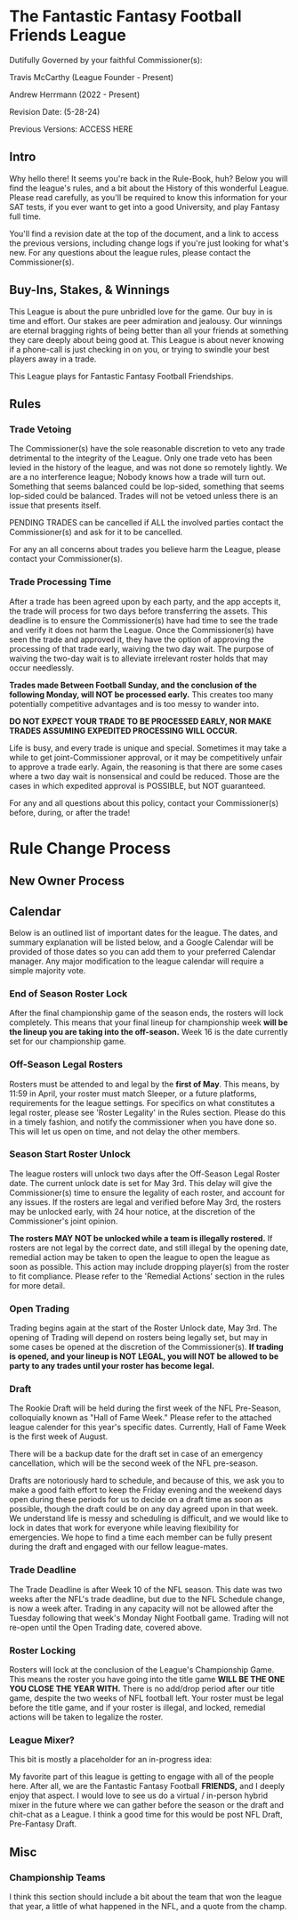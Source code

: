 # The Fantastic Fantasy Football Friends League 



Dutifully Governed by your faithful Commissioner(s):

Travis McCarthy (League Founder - Present)

Andrew Herrmann (2022 - Present)

Revision Date: (5-28-24)

Previous Versions: ACCESS HERE

## Intro

Why hello there! It seems you're back in the Rule-Book, huh?
Below you will find the league's rules, and a bit about the History of this wonderful League. 
Please read carefully, as you'll be required to know this information for your SAT tests, if you ever want to get into a good University, and play Fantasy full time. 

You'll find a revision date at the top of the document, and a link to access the previous versions, including change logs if you're just looking for what's new. 
For any questions about the league rules, please contact the Commissioner(s). 

## Buy-Ins, Stakes, & Winnings 

This League is about the pure unbridled love for the game. 
Our buy in is time and effort. 
Our stakes are peer admiration and jealousy.
Our winnings are eternal bragging rights of being better than all your friends at something they care deeply about being good at. 
This League is about never knowing if a phone-call is just checking in on you, or trying to swindle your best players away in a trade. 

This League plays for Fantastic Fantasy Football Friendships.

## Rules

### Trade Vetoing 

The Commissioner(s) have the sole reasonable discretion to veto any trade detrimental to the integrity of the League. 
Only one trade veto has been levied in the history of the league, and was not done so remotely lightly. 
We are a no interference league;
Nobody knows how a trade will turn out. 
Something that seems balanced could be lop-sided, something that seems lop-sided could be balanced. 
Trades will not be vetoed unless there is an issue that presents itself.  

PENDING TRADES can be cancelled if ALL the involved parties contact the Commissioner(s) and ask for it to be cancelled. 

For any an all concerns about trades you believe harm the League, please contact your Commissioner(s).


### Trade Processing Time 

After a trade has been agreed upon by each party, and the app accepts it, the trade will process for two days before transferring the assets.
This deadline is to ensure the Commissioner(s) have had time to see the trade and verify it does not harm the League.
Once the Commissioner(s) have seen the trade and approved it, they have the option of approving the processing of that trade early, waiving the two day wait. 
The purpose of waiving the two-day wait is to alleviate irrelevant roster holds that may occur needlessly.

**Trades made Between Football Sunday, and the conclusion of the following Monday, will NOT be processed early.** 
This creates too many potentially competitive advantages and is too messy to wander into. 

**DO NOT EXPECT YOUR TRADE TO BE PROCESSED EARLY, NOR MAKE TRADES ASSUMING EXPEDITED PROCESSING WILL OCCUR.**

Life is busy, and every trade is unique and special.
Sometimes it may take a while to get joint-Commissioner approval, or it may be competitively unfair to approve a trade early. 
Again, the reasoning is that there are some cases where a two day wait is nonsensical and could be reduced.
Those are the cases in which expedited approval is POSSIBLE, but NOT guaranteed.


For any and all questions about this policy, contact your Commissioner(s) before, during, or after the trade!

# Rule Change Process

## New Owner Process




## Calendar

Below is an outlined list of important dates for the league. 
The dates, and summary explanation will be listed below, and a Google Calendar will be provided of those dates so you can add them to your preferred Calendar manager.
Any major modification to the league calendar will require a simple majority vote. 

### End of Season Roster Lock

After the final championship game of the season ends, the rosters will lock completely. 
This means that your final lineup for championship week **will be the lineup you are taking into the off-season.**
Week 16 is the date currently set for our championship game. 

### Off-Season Legal Rosters

Rosters must be attended to and legal by the **first of May**.
This means, by 11:59 in April, your roster must match Sleeper, or a future platforms, requirements for the league settings. 
For specifics on what constitutes a legal roster, please see 'Roster Legality' in the Rules section. 
Please do this in a timely fashion, and notify the commissioner when you have done so.
This will let us open on time, and not delay the other members.

### Season Start Roster Unlock

The league rosters will unlock two days after the Off-Season Legal Roster date. 
The current unlock date is set for May 3rd.
This delay will give the Commissioner(s) time to ensure the legality of each roster, and account for any issues. 
If the rosters are legal and verified before May 3rd, the rosters may be unlocked early, with 24 hour notice, at the discretion of the Commissioner's joint opinion. 

**The rosters MAY NOT be unlocked while a team is illegally rostered.**
If rosters are not legal by the correct date, and still illegal by the opening date, remedial action may be taken to open the league to open the league as soon as possible. 
This action may include dropping player(s) from the roster to fit compliance.
Please refer to the 'Remedial Actions' section in the rules for more detail. 

### Open Trading

Trading begins again at the start of the Roster Unlock date, May 3rd. 
The opening of Trading will depend on rosters being legally set, but may in some cases be opened at the discretion of the Commissioner(s). 
**If trading is opened, and your lineup is NOT LEGAL, you will NOT be allowed to be party to any trades until your roster has become legal.**

### Draft

The Rookie Draft will be held during the first week of the NFL Pre-Season, colloquially known as "Hall of Fame Week."
Please refer to the attached league calender for this year's specific dates. 
Currently, Hall of Fame Week is the first week of August.

There will be a backup date for the draft set in case of an emergency cancellation, which will be the second week of the NFL pre-season. 

Drafts are notoriously hard to schedule, and because of this, we ask you to make a good faith effort to keep the Friday evening and the weekend days open during these periods for us to decide on a draft time as soon as possible, though the draft could be on any day agreed upon in that week.
We understand life is messy and scheduling is difficult, and we would like to lock in dates that work for everyone while leaving flexibility for emergencies. 
We hope to find a time each member can be fully present during the draft and engaged with our fellow league-mates.


### Trade Deadline

The Trade Deadline is after Week 10 of the NFL season.
This date was two weeks after the NFL's trade deadline, but due to the NFL Schedule change, is now a week after.
Trading in any capacity will not be allowed after the Tuesday following that week's Monday Night Football game. 
Trading will not re-open until the Open Trading date, covered above. 

### Roster Locking

Rosters will lock at the conclusion of the League's Championship Game.
This means the roster you have going into the title game **WILL BE THE ONE YOU CLOSE THE YEAR WITH.**
There is no add/drop period after our title game, despite the two weeks of NFL football left. 
Your roster must be legal before the title game, and if your roster is illegal, and locked, remedial actions will be taken to legalize the roster. 

### League Mixer?

This bit is mostly a placeholder for an in-progress idea:

My favorite part of this league is getting to engage with all of the people here. After all, we are the Fantastic Fantasy Football **FRIENDS,** and I deeply enjoy that aspect.
I would love to see us do a virtual / in-person hybrid mixer in the future where we can gather before the season or the draft and chit-chat as a League. 
I think a good time for this would be post NFL Draft, Pre-Fantasy Draft. 


## Misc

### Championship Teams 

I think this section should include a bit about the team that won the league that year, a little of what happened in the NFL, and a quote from the champ. 